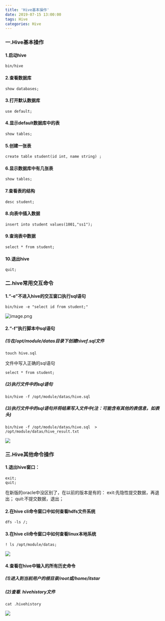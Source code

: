 ```yaml
---
title: 'Hive基本操作'
date: 2019-07-15 13:00:00
tags: Hive
categories: Hive
---
```


### 一.Hive基本操作
#### 1.启动hive
```shell
bin/hive
```
#### 2.查看数据库
```	shell
show databases;
```
#### 3.打开默认数据库
```shell
use default;
```
#### 4.显示default数据库中的表
```shell
show tables;
```
#### 5.创建一张表
```shell
create table student(id int, name string) ;
```
#### 6.显示数据库中有几张表
```shell
show tables;
```
#### 7.查看表的结构
```shell
desc student;
```
#### 8.向表中插入数据
```shell
insert into student values(1001,"ss1");
```
#### 9.查询表中数据
```shell
select * from student;
```
#### 10.退出hive
```	shell
quit;
```
### 二.hive常用交互命令
#### 1.“-e”不进入hive的交互窗口执行sql语句
```shell
bin/hive -e "select id from student;"
```
![image.png](https://imgconvert.csdnimg.cn/aHR0cHM6Ly91cGxvYWQtaW1hZ2VzLmppYW5zaHUuaW8vdXBsb2FkX2ltYWdlcy80MzkxNDA3LTYwZTJiNzBhOGYxZDQ1OTMucG5n?x-oss-process=image/format,png)
#### 2.“-f”执行脚本中sql语句
##### (1)在/opt/module/datas目录下创建hivef.sql文件
```shell
touch hive.sql
```	
文件中写入正确的sql语句
```shell
select * from student;
```	

##### (2)执行文件中的sql语句
```shell
bin/hive -f /opt/module/datas/hive.sql
```

##### (3)执行文件中的sql语句并将结果写入文件中(注：可能含有其他的表信息，如表头)
```shell
bin/hive -f /opt/module/datas/hive.sql  > /opt/module/datas/hive_result.txt
```
![](https://imgconvert.csdnimg.cn/aHR0cHM6Ly91cGxvYWQtaW1hZ2VzLmppYW5zaHUuaW8vdXBsb2FkX2ltYWdlcy80MzkxNDA3LTQ3ZDc5NDlhOTc3NjczMzgucG5n?x-oss-process=image/format,png)


### 三.Hive其他命令操作
#### 1.退出hive窗口：	
```shell
exit;
quit;
```
在新版的oracle中没区别了，在以前的版本是有的：
exit:先隐性提交数据，再退出；
quit:不提交数据，退出；

#### 2.在hive cli命令窗口中如何查看hdfs文件系统
```shell
dfs -ls /;
```
#### 3.在hive cli命令窗口中如何查看linux本地系统
```shell
! ls /opt/module/datas;
```
![](https://imgconvert.csdnimg.cn/aHR0cHM6Ly91cGxvYWQtaW1hZ2VzLmppYW5zaHUuaW8vdXBsb2FkX2ltYWdlcy80MzkxNDA3LTVjNDU2MjE5ZTRhODE0MjIucG5n?x-oss-process=image/format,png)
#### 4.查看在hive中输入的所有历史命令
##### (1)进入到当前用户的根目录/root或/home/itstar
##### (2)查看. hivehistory文件
```shell
cat .hivehistory
```

![](https://imgconvert.csdnimg.cn/aHR0cHM6Ly91cGxvYWQtaW1hZ2VzLmppYW5zaHUuaW8vdXBsb2FkX2ltYWdlcy80MzkxNDA3LTExYjlkMjUyMWVmYjMyMDkucG5n?x-oss-process=image/format,png)

